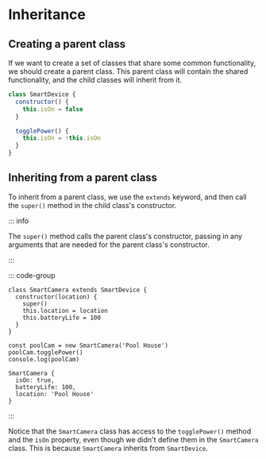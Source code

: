 # Inheritance

<Vimeo id="933310880" />

## Creating a parent class

If we want to create a set of classes that share some common functionality, we
should create a parent class. This parent class will contain the shared
functionality, and the child classes will inherit from it.

```js
class SmartDevice {
  constructor() {
    this.isOn = false
  }

  togglePower() {
    this.isOn = !this.isOn
  }
}
```

## Inheriting from a parent class

To inherit from a parent class, we use the `extends` keyword, and then call the
`super()` method in the child class's constructor.

::: info

The `super()` method calls the parent class's constructor, passing in any
arguments that are needed for the parent class's constructor.

:::

::: code-group

```js{1,3}
class SmartCamera extends SmartDevice {
  constructor(location) {
    super()
    this.location = location
    this.batteryLife = 100
  }
}

const poolCam = new SmartCamera('Pool House')
poolCam.togglePower()
console.log(poolCam)
```

```console [output]
SmartCamera {
  isOn: true,
  batteryLife: 100,
  location: 'Pool House'
}
```

:::

Notice that the `SmartCamera` class has access to the `togglePower()` method and
the `isOn` property, even though we didn't define them in the `SmartCamera`
class. This is because `SmartCamera` inherits from `SmartDevice`.
